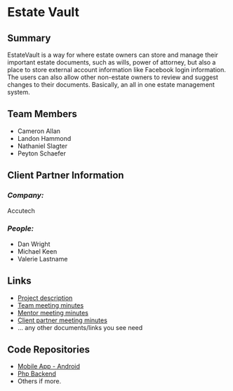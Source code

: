 # Estate Vault

## **Summary**

EstateVault is a way for where estate owners can store and manage their important estate documents, such as wills, power of attorney, but also a place to store external account information like Facebook login information.  The users can also allow other non-estate owners to review and suggest changes to their documents.  Basically, an all in one estate management system.

## **Team Members**

- Cameron Allan
- Landon Hammond
- Nathaniel Slagter
- Peyton Schaefer

## **Client Partner Information**

### *Company:*
Accutech

### *People:*
- Dan Wright
- Michael Keen
- Valerie Lastname

## **Links**

- [Project description](ProjectDescription.md)
- [Team meeting minutes](MeetingMinutes/Team)
- [Mentor meeting minutes](MeetingMinutes/Mentor)
- [Client partner meeting minutes](MeetingMinutes/ClientPartner)
- ... any other documents/links you see need

## **Code Repositories**

- [Mobile App - Android](https://www.github.com/WHEREEVER_THE_ANDROID_CODE_IS/)
- [Php Backend](https://www.github.com/WHEREEVER_THE_PHP_CODE_IS)
- Others if more.

